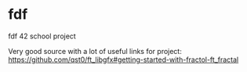 # fdf
fdf 42 school project


Very good source with a lot of useful links for project:
https://github.com/qst0/ft_libgfx#getting-started-with-fractol-ft_fractal
